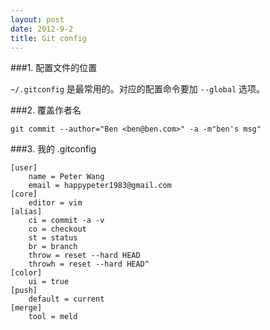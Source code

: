 ```yaml
---
layout: post
date: 2012-9-2
title: Git config
---
```

###1.  配置文件的位置

`~/.gitconfig` 是最常用的。对应的配置命令要加 `--global` 选项。

###2.  覆盖作者名

~~~terminal
git commit --author="Ben <ben@ben.com>" -a -m"ben's msg"
~~~

###3. 我的 .gitconfig

~~~
[user]
    name = Peter Wang
    email = happypeter1983@gmail.com
[core]
    editor = vim
[alias]
    ci = commit -a -v
    co = checkout
    st = status
    br = branch
    throw = reset --hard HEAD
    throwh = reset --hard HEAD^
[color]
    ui = true
[push]
    default = current
[merge]
    tool = meld
~~~


